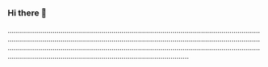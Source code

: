 ### Hi there 👋

.............................................................................................................................................................................................................................................................................................................................................................................................................................................................................